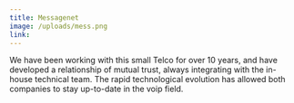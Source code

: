 ```yaml
---
title: Messagenet
image: /uploads/mess.png
link: 
---
```

We have been working with this small Telco for over 10 years, and have developed a relationship of mutual trust, always integrating with the in-house technical team. The rapid technological evolution has allowed both companies to stay up-to-date in the voip field.